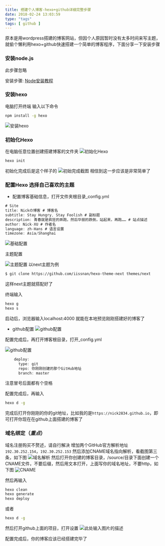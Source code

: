 ```yaml
---
title: 搭建个人博客-hexo+github详细完整步骤
date: 2018-02-24 13:03:59
type: "tags"
tags: [ github ]
---
```

原本是用wordpress搭建的博客网站，但因个人原因暂时没有太多时间来写主题，就偷个懒利用hexo+github快速搭建一个简单的博客程序，下面分享一下安装步骤

### 安装node.js
此步骤忽略

安装步骤: [Node安装教程](http://www.runoob.com/nodejs/nodejs-install-setup.html)
### 安装hexo
电脑打开终端 输入以下命令
``` bash
npm install -g hexo
```
![安装hexo][1]

### 初始化Hexo
在电脑任意位置创建搭建博客的文件夹
![初始化Hexo][2]
``` bash
hexo init
```
初始化完成后是这个样子的
![初始完成截图][3]
相信到这一步应该是非常简单了

### 配置Hexo 选择自己喜欢的主题

 - 配置博客基础信息，打开文件夹根目录_config.yml
```javascript
# Site
title: Nickの博客 # 博客名
subtitle: Stay Hungry, Stay Foolish # 副标题
description: 青春就是疯狂的奔跑，然后华丽的跌倒，站起来，再跑…… # 站点描述
author: Nick-XU # 作者名
language: zh-Hans # 语言设置
timezone: Asia/Shanghai
```
![基础配置][4]

主题配置

![主题配置][5]
以next主题为例
```bash
$ git clone https://github.com/iissnan/hexo-theme-next themes/next
```
这样next主题就搭配好了

终端输入
```bash
hexo g
hexo s
```
启动后，浏览器输入localhost:4000 就能在本地预览刚刚搭建好的博客了

 - github配置
 ![github配置][6]

配置完成后，再打开博客根目录，打开_config.yml

![github配置][7]
```javascript
    deploy:
      type: git
      repo: 你刚刚创建的那个GitHub地址
      branch: master
```
注意冒号后面都有个空格

配置完成后，再输入
```bash
hexo d -g
```
完成后打开你刚刚的你的git地址，比如我的是`https://nick2834.github.io`，即可打开你现在在github上面搭建的博客了

### 域名绑定（*重点*）
域名注册购买不赘述，请自行解决
增加两个GitHub官方解析地址`192.30.252.154`，`192.30.252.153`
然后添加CNAME域名指向解析，看截图第三条，如下图
![域名解析][8]
然后打开你创建的博客目录，/source/目录下面创建一个CNAME文件，不要后缀，然后用文本打开，上面写你的域名地址，不要http，如下图
![CNAME][9]

然后再输入
```bash
hexo clean
hexo generate
hexo deploy
```
或者
```bash
hexo d -g
```
然后打开github上面的项目，打开设置
![此处输入图片的描述][10]

配置完成后，你的博客应该已经搭建完毕了


  [1]: http://p0mejgdza.bkt.clouddn.com//blog/20180224-131148.png
  [2]: http://p0mejgdza.bkt.clouddn.com//blog/QQ20180224-131708.png
  [3]: http://p0mejgdza.bkt.clouddn.com//blog/QQ20180224-132716.png
  [4]: http://p0mejgdza.bkt.clouddn.com//blog/QQ20180224-133943.png
  [5]: http://p0mejgdza.bkt.clouddn.com//blog/QQ20180224-134129.png
  [6]: http://p0mejgdza.bkt.clouddn.com//blog/QQ20180224-135127.png
  [7]: http://p0mejgdza.bkt.clouddn.com//blog/QQ20180224-135257.png
  [8]: http://p0mejgdza.bkt.clouddn.com//blog/QQ20180224-140357.png
  [9]: http://p0mejgdza.bkt.clouddn.com//blog/QQ20180224-141232.png
  [10]: http://p0mejgdza.bkt.clouddn.com//blog/QQ20180224-141658.png